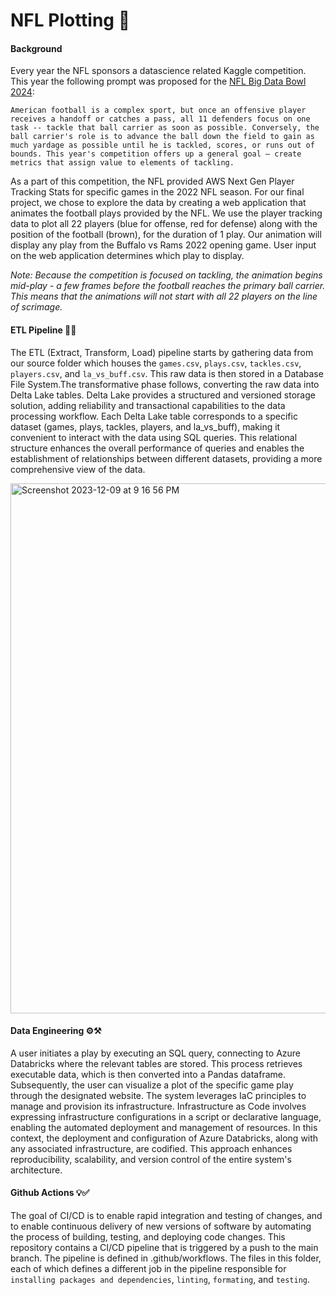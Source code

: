 # NFL Plotting 🏈

#### Background

Every year the NFL sponsors a datascience related Kaggle competition. This year the following prompt was proposed for the [NFL Big Data Bowl 2024](https://www.kaggle.com/competitions/nfl-big-data-bowl-2024):

`American football is a complex sport, but once an offensive player receives a handoff or catches a pass, all 11 defenders focus on one task -- tackle that ball carrier as soon as possible. Conversely, the ball carrier's role is to advance the ball down the field to gain as much yardage as possible until he is tackled, scores, or runs out of bounds. This year's competition offers up a general goal — create metrics that assign value to elements of tackling.`

As a part of this competition, the NFL provided AWS Next Gen Player Tracking Stats for specific games in the 2022 NFL season. For our final project, we chose to explore the data by creating a web application that animates the football plays provided by the NFL. We use the player tracking data to plot all 22 players (blue for offense, red for defense) along with the position of the football (brown), for the duration of 1 play. Our animation will display any play from the Buffalo vs Rams 2022 opening game. User input on the web application determines which play to display.

*Note: Because the competition is focused on tackling, the animation begins mid-play - a few frames before the football reaches the primary ball carrier. This means that the animations will not start with all 22 players on the line of scrimage.* 

#### ETL Pipeline 🔌🚰

The ETL (Extract, Transform, Load) pipeline starts by gathering data from our source folder which houses the `games.csv`, `plays.csv`, `tackles.csv`, `players.csv`, and `la_vs_buff.csv`. This raw data is then stored in a Database File System.The transformative phase follows, converting the raw data into Delta Lake tables. Delta Lake provides a structured and versioned storage solution, adding reliability and transactional capabilities to the data processing workflow. Each Delta Lake table corresponds to a specific dataset (games, plays, tackles, players, and la_vs_buff), making it convenient to interact with the data using SQL queries. This relational structure enhances the overall performance of queries and enables the establishment of relationships between different datasets, providing a more comprehensive view of the data.

<img width="848" alt="Screenshot 2023-12-09 at 9 16 56 PM" src="https://github.com/bugarin10/nfl_plotting/assets/125210401/aef5b999-9614-4610-9c6f-1a61b508d1f7">

#### Data Engineering ⚙️⚒️

A user initiates a play by executing an SQL query, connecting to Azure Databricks where the relevant tables are stored. This process retrieves executable data, which is then converted into a Pandas dataframe. Subsequently, the user can visualize a plot of the specific game play through the designated website. The system leverages IaC principles to manage and provision its infrastructure. Infrastructure as Code involves expressing infrastructure configurations in a script or declarative language, enabling the automated deployment and management of resources. In this context, the deployment and configuration of Azure Databricks, along with any associated infrastructure, are codified. This approach enhances reproducibility, scalability, and version control of the entire system's architecture.

#### Github Actions 💡✅

The goal of CI/CD is to enable rapid integration and testing of changes, and to enable continuous delivery of new versions of software by automating the process of building, testing, and deploying code changes.
This repository contains a CI/CD pipeline that is triggered by a push to the main branch. The pipeline is defined in .github/workflows. The files in this folder, each of which defines a different job in the pipeline responsible for `installing packages and dependencies`, `linting`, `formating`, and `testing`. 



